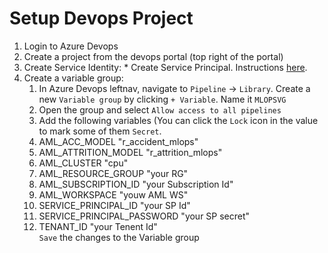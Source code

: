 # Setup Devops Project

1. Login to Azure Devops 
2. Create a project from the devops portal (top right of the portal)
3. Create Service Identity:
        * Create Service Principal. Instructions [here](CreateServiceIdentity.md). 
4.  Create a variable group:
    1. In Azure Devops leftnav, navigate to `Pipeline` -> `Library`. Create a new `Variable group` by clicking `+ Variable`. Name it `MLOPSVG`
    2. Open the group and select `Allow access to all pipelines`
    3. Add the following  variables (You can click the `Lock` icon in the value to mark some of them `Secret`.
     1. AML_ACC_MODEL "r_accident_mlops"
     2. AML_ATTRITION_MODEL "r_attrition_mlops"
     3. AML_CLUSTER "cpu"
     4. AML_RESOURCE_GROUP "your RG"
     5. AML_SUBSCRIPTION_ID "your Subscription Id"
     6. AML_WORKSPACE "youw AML WS"
     7. SERVICE_PRINCIPAL_ID "your SP Id"
     8. SERVICE_PRINCIPAL_PASSWORD "your SP secret"
     9. TENANT_ID "your Tenent Id"
    <BR>`Save` the changes to the Variable group
    
